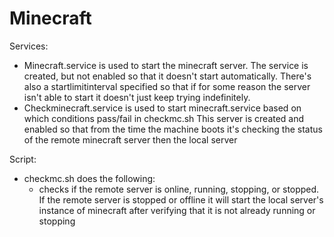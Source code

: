# Minecraft
Services: 
* Minecraft.service is used to start the minecraft server. The service is created, but not enabled so that it doesn't start automatically. There's also a startlimitinterval specified so that if for some reason the server isn't able to start it doesn't just keep trying indefinitely. 
* Checkminecraft.service is used to start minecraft.service based on which conditions pass/fail in checkmc.sh This server is created and enabled so that from the time the machine boots it's checking the status of the remote minecraft server then the local server

Script:
* checkmc.sh does the following:
  - checks if the remote server is online, running, stopping, or stopped. If the remote server is stopped or offline it will start the local server's instance of minecraft after verifying that it is not already running or stopping
